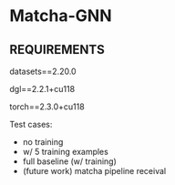 # Matcha-GNN

## REQUIREMENTS

datasets==2.20.0

dgl==2.2.1+cu118

torch==2.3.0+cu118



Test cases:
- no training
- w/ 5 training examples
- full baseline (w/ training)
- (future work) matcha pipeline receival